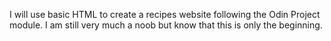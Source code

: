 I will use basic HTML to create a recipes website following the Odin Project
module. I am still very much a noob but know that this is only the beginning.
